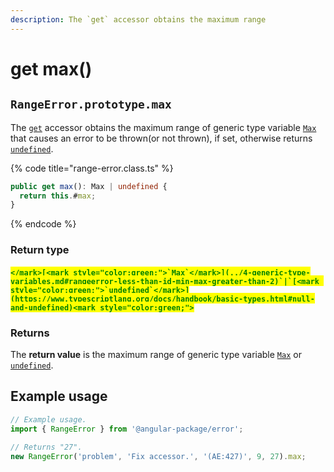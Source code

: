 ```yaml
---
description: The `get` accessor obtains the maximum range
---
```


# get max()

## `RangeError.prototype.max`

The [`get`](https://developer.mozilla.org/en-US/docs/Web/JavaScript/Reference/Functions/get) accessor obtains the maximum range of generic type variable [`Max`](../4-generic-type-variables.md#rangeerror-less-than-id-min-max-greater-than-2) that causes an error to be thrown(or not thrown), if set, otherwise returns [`undefined`](https://developer.mozilla.org/en-US/docs/Web/JavaScript/Reference/Global\_Objects/undefined).

{% code title="range-error.class.ts" %}
```typescript
public get max(): Max | undefined {
  return this.#max;
}
```
{% endcode %}

### Return type

#### <mark style="color:green;">``</mark>[<mark style="color:green;">`Max`</mark>](../4-generic-type-variables.md#rangeerror-less-than-id-min-max-greater-than-2)`|`[<mark style="color:green;">`undefined`</mark>](https://www.typescriptlang.org/docs/handbook/basic-types.html#null-and-undefined)<mark style="color:green;">``</mark>

### Returns

The **return value** is the maximum range of generic type variable [`Max`](../4-generic-type-variables.md#rangeerror-less-than-id-min-max-greater-than-2) or [`undefined`](https://developer.mozilla.org/en-US/docs/Web/JavaScript/Reference/Global\_Objects/undefined).

## Example usage

```typescript
// Example usage.
import { RangeError } from '@angular-package/error';

// Returns "27".
new RangeError('problem', 'Fix accessor.', '(AE:427)', 9, 27).max;
```

